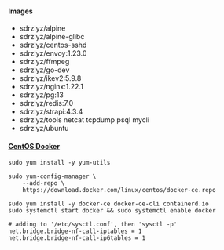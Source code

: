 #### Images

- sdrzlyz/alpine
- sdrzlyz/alpine-glibc
- sdrzlyz/centos-sshd
- sdrzlyz/envoy:1.23.0
- sdrzlyz/ffmpeg
- sdrzlyz/go-dev
- sdrzlyz/ikev2:5.9.8
- sdrzlyz/nginx:1.22.1
- sdrzlyz/pg:13
- sdrzlyz/redis:7.0
- sdrzlyz/strapi:4.3.4
- sdrzlyz/tools netcat tcpdump psql mycli
- sdrzlyz/ubuntu

#### [CentOS Docker](https://docs.docker.com/engine/install/centos/)

```
sudo yum install -y yum-utils

sudo yum-config-manager \
    --add-repo \
    https://download.docker.com/linux/centos/docker-ce.repo

sudo yum install -y docker-ce docker-ce-cli containerd.io
sudo systemctl start docker && sudo systemctl enable docker
```

```
# adding to '/etc/sysctl.conf', then 'sysctl -p'
net.bridge.bridge-nf-call-iptables = 1
net.bridge.bridge-nf-call-ip6tables = 1
```
